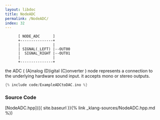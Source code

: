 ```yaml
---
layout: libdoc
title: NodeADC
permalink: /NodeADC/
index: 32
---
```


          [ NODE_ADC      ]       
          +---------------+       
          |               |       
          | SIGNAL(_LEFT) |--OUT00
          |  SIGNAL_RIGHT |--OUT01
          |               |       
          +---------------+       

the ADC ( (A)nalog (D)igital (C)onverter ) node represents a connection to the underlying hardware sound input. it accepts mono or stereo outputs.


```c
{% include code/ExampleADCtoDAC.ino %}
```

### Source Code

[NodeADC.hpp]({{ site.baseurl }}{% link _klang-sources/NodeADC.hpp.md %})

